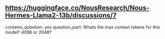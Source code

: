 ## https://huggingface.co/NousResearch/Nous-Hermes-Llama2-13b/discussions/7

contains_question: yes
question_part: Whats the max context tokens for this model? 4096 or 2048?